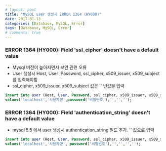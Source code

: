 ```yaml
---
# layout: post
title: "MySQL user 생성시 ERROR 1364 (HY000)"
date: 2017-01-13
categories: [Database, MySQL, Error]
tags: [Database, MySQL, Error]
# comments: true
---
```


### ERROR 1364 (HY000): Field 'ssl_cipher' doesn't have a default value

* Mysql 버전이 높아지면서 보안 관련 오류
* User 생성시 Host, User ,Password, ssl_cipher, x509_issuer, x509_subject를 입력해야함
* ssl_cipher, x509_issuer, x509_subject 값은 '' 빈값을 입력

```sql
insert into user (Host, User, Password, ssl_cipher, x509_issuer, x509_subject) 
values('localhost','사용자명',password('비밀번호'),'','','');
```
 


### ERROR 1364 (HY000): Field 'authentication_string' doesn't have a default value

* mysql 5.5 에서 user 생성시 authentication_string 필드 추가. '' 값으로 입력

```sql
insert into user (Host, User, Password, ssl_cipher, x509_issuer, x509_subject, authentication_string) 
values('localhost','사용자명', password('비밀번호'),'','','','');
```
